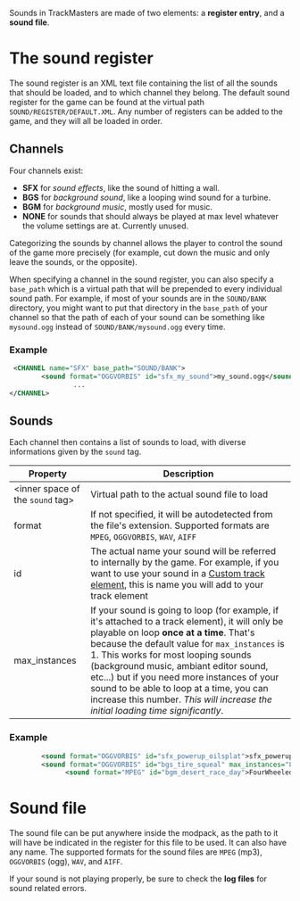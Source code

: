 <!-- TITLE:Add or change sounds -->

Sounds in TrackMasters are made of two elements: a **register entry**, and a **sound file**.
# The sound register
The sound register is an XML text file containing the list of all the sounds that should be loaded, and to which channel they belong.
The default sound register for the game can be found at the virtual path `SOUND/REGISTER/DEFAULT.XML`. Any number of registers can be added to the game, and they will all be loaded in order.

## Channels
Four channels exist:
* **SFX** for *sound effects*, like the sound of hitting a wall.
* **BGS** for *background sound*, like a looping wind sound for a turbine.
* **BGM** for *background music*, mostly used for music.
* **NONE** for sounds that should always be played at max level whatever the volume settings are at. Currently unused.

Categorizing the sounds by channel allows the player to control the sound of the game more precisely (for example, cut down the music and only leave the sounds, or the opposite).

When specifying a channel in the sound register, you can also specify a `base_path` which is a virtual path that will be prepended to every individual sound path. 
For example, if most of your sounds are in the `SOUND/BANK` directory, you might want to put that directory in the `base_path` of your channel so that the path of each of your sound can be something like `mysound.ogg` instead of `SOUND/BANK/mysound.ogg` every time.

### Example
```xml
 <CHANNEL name="SFX" base_path="SOUND/BANK">
        <sound format="OGGVORBIS" id="sfx_my_sound">my_sound.ogg</sound>
				...
</CHANNEL>
```

## Sounds

Each channel then contains a list of sounds to load, with diverse informations given by the `sound` tag.

| Property | Description |
| -------- | -------- | 
| &lt;inner space of the `sound` tag&gt;     | Virtual path to the actual sound file to load   |
| format |  If not specified, it will be autodetected from the file's extension. Supported formats are `MPEG`, `OGGVORBIS`, `WAV`, `AIFF` |
| id | The actual name your sound will be referred to internally by the game. For example, if you want to use your sound in a [Custom track element](/home/create-trackparts.md), this is name you will add to your track element |
| max_instances | If your sound is going to loop (for example, if it's attached to a track element), it will only be playable on loop **once at a time**. That's because the default value for `max_instances` is 1. This works for most looping sounds (background music, ambiant editor sound, etc...) but if you need more instances of your sound to be able to loop at a time, you can increase this number. *This will increase the initial loading time significantly*. |

### Example
```xml
        <sound format="OGGVORBIS" id="sfx_powerup_oilsplat">sfx_powerup_oil_drop.ogg</sound>
        <sound format="OGGVORBIS" id="bgs_tire_squeal" max_instances="8">bgs_tire_squeal.ogg</sound>
			  <sound format="MPEG" id="bgm_desert_race_day">FourWheeledBullets_C.mp3</sound>
```
# Sound file
The sound file can be put anywhere inside the modpack, as the path to it will have be indicated in the register for this file to be used. It can also have any name.
The supported formats for the sound files are `MPEG` (mp3), `OGGVORBIS` (ogg), `WAV`, and `AIFF`.

If your sound is not playing properly, be sure to check the **log files** for sound related errors. 
